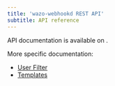 ```yaml
---
title: 'wazo-webhookd REST API'
subtitle: API reference
---
```


API documentation is available on </documentation>.

More specific documentation:

- [User Filter](/uc-doc/api_sdk/rest_api/webhookd/user_filter)
- [Templates](/uc-doc/api_sdk/rest_api/webhookd/templates)
